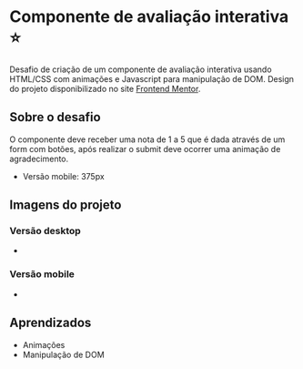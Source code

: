 # Componente de avaliação interativa ⭐

Desafio de criação de um componente de avaliação interativa usando HTML/CSS com animações e Javascript para manipulação de DOM. Design do projeto disponibilizado no site [Frontend Mentor](https://www.frontendmentor.io/challenges/interactive-rating-component-koxpeBUmI).

## Sobre o desafio

O componente deve receber uma nota de 1 a 5 que é dada através de um form com botões, após realizar o submit deve ocorrer uma animação de agradecimento.

- Versão mobile: 375px

## Imagens do projeto

### Versão desktop

-

### Versão mobile

-

## Aprendizados

- Animações
- Manipulação de DOM